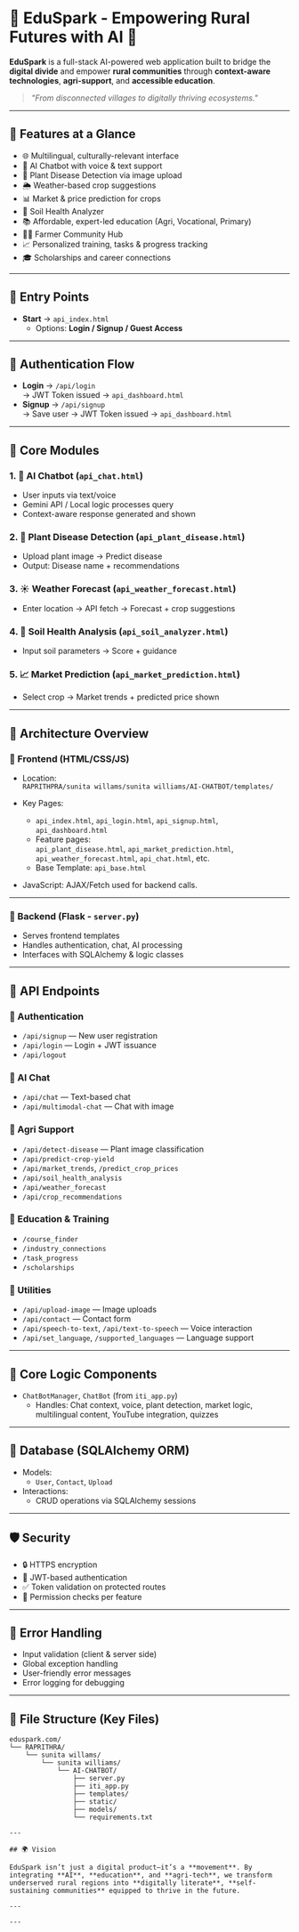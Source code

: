 # 🌱 EduSpark - Empowering Rural Futures with AI 🌾

**EduSpark** is a full-stack AI-powered web application built to bridge the **digital divide** and empower **rural communities** through **context-aware technologies**, **agri-support**, and **accessible education**.

> _"From disconnected villages to digitally thriving ecosystems."_

---

## 🚀 Features at a Glance

- 🌐 Multilingual, culturally-relevant interface
- 🤖 AI Chatbot with voice & text support
- 🌿 Plant Disease Detection via image upload
- 🌦 Weather-based crop suggestions
- 📊 Market & price prediction for crops
- 🌱 Soil Health Analyzer
- 📚 Affordable, expert-led education (Agri, Vocational, Primary)
- 🧑‍🌾 Farmer Community Hub
- 📈 Personalized training, tasks & progress tracking
- 🎓 Scholarships and career connections

---

## 🧭 Entry Points

- **Start** → `api_index.html`
  - Options: **Login / Signup / Guest Access**

---

## 🔐 Authentication Flow

- **Login** → `/api/login`  
  → JWT Token issued → `api_dashboard.html`
- **Signup** → `/api/signup`  
  → Save user → JWT Token issued → `api_dashboard.html`

---

## 🌟 Core Modules

### 1. 🤖 AI Chatbot (`api_chat.html`)
- User inputs via text/voice
- Gemini API / Local logic processes query
- Context-aware response generated and shown

### 2. 🦠 Plant Disease Detection (`api_plant_disease.html`)
- Upload plant image → Predict disease
- Output: Disease name + recommendations

### 3. ☀️ Weather Forecast (`api_weather_forecast.html`)
- Enter location → API fetch → Forecast + crop suggestions

### 4. 🧪 Soil Health Analysis (`api_soil_analyzer.html`)
- Input soil parameters → Score + guidance

### 5. 📈 Market Prediction (`api_market_prediction.html`)
- Select crop → Market trends + predicted price shown

---

## 🧱 Architecture Overview

### 🔹 Frontend (HTML/CSS/JS)

- Location:  
  `RAPRITHPRA/sunita willams/sunita williams/AI-CHATBOT/templates/`

- Key Pages:
  - `api_index.html`, `api_login.html`, `api_signup.html`, `api_dashboard.html`
  - Feature pages:  
    `api_plant_disease.html`, `api_market_prediction.html`, `api_weather_forecast.html`, `api_chat.html`, etc.
  - Base Template: `api_base.html`

- JavaScript: AJAX/Fetch used for backend calls.

---

### 🔹 Backend (Flask - `server.py`)

- Serves frontend templates
- Handles authentication, chat, AI processing
- Interfaces with SQLAlchemy & logic classes

---

## 📡 API Endpoints

### 🔐 Authentication
- `/api/signup` — New user registration
- `/api/login` — Login + JWT issuance
- `/api/logout`

### 🤖 AI Chat
- `/api/chat` — Text-based chat
- `/api/multimodal-chat` — Chat with image

### 🌿 Agri Support
- `/api/detect-disease` — Plant image classification
- `/api/predict-crop-yield`
- `/api/market_trends`, `/predict_crop_prices`
- `/api/soil_health_analysis`
- `/api/weather_forecast`
- `/api/crop_recommendations`

### 📘 Education & Training
- `/course_finder`
- `/industry_connections`
- `/task_progress`
- `/scholarships`

### 🔧 Utilities
- `/api/upload-image` — Image uploads
- `/api/contact` — Contact form
- `/api/speech-to-text`, `/api/text-to-speech` — Voice interaction
- `/api/set_language`, `/supported_languages` — Language support

---

## 🧠 Core Logic Components

- `ChatBotManager`, `ChatBot` (from `iti_app.py`)
  - Handles: Chat context, voice, plant detection, market logic, multilingual content, YouTube integration, quizzes

---

## 💾 Database (SQLAlchemy ORM)

- Models:
  - `User`, `Contact`, `Upload`
- Interactions:
  - CRUD operations via SQLAlchemy sessions

---

## 🛡 Security

- 🔒 HTTPS encryption
- 🔐 JWT-based authentication
- ✅ Token validation on protected routes
- 🧾 Permission checks per feature

---

## 🐛 Error Handling

- Input validation (client & server side)
- Global exception handling
- User-friendly error messages
- Error logging for debugging

---

## 🧩 File Structure (Key Files)

```
eduspark.com/
└── RAPRITHRA/
    └── sunita willams/
        └── sunita williams/
            └── AI-CHATBOT/
                ├── server.py
                ├── iti_app.py
                ├── templates/
                ├── static/
                ├── models/
                └── requirements.txt

---

## 🌍 Vision

EduSpark isn’t just a digital product—it’s a **movement**. By integrating **AI**, **education**, and **agri-tech**, we transform underserved rural regions into **digitally literate**, **self-sustaining communities** equipped to thrive in the future.

---

---

